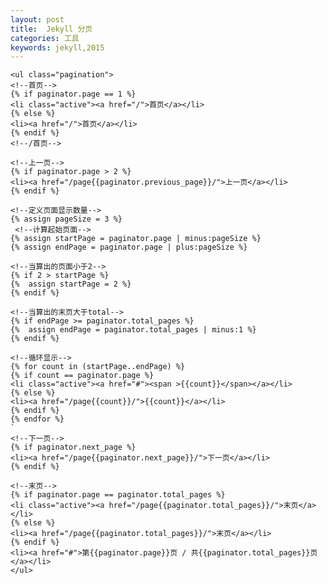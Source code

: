 ```yaml
---
layout: post
title:  Jekyll 分页
categories: 工具
keywords: jekyll,2015
---
```


<!--分页-->
    <ul class="pagination">
    <!--首页-->
    {% if paginator.page == 1 %}
    <li class="active"><a href="/">首页</a></li>
    {% else %}
    <li><a href="/">首页</a></li>
    {% endif %}
    <!--/首页-->

    <!--上一页-->
    {% if paginator.page > 2 %}
    <li><a href="/page{{paginator.previous_page}}/">上一页</a></li>
    {% endif %}

    <!--定义页面显示数量-->
    {% assign pageSize = 3 %}
     <!--计算起始页面-->
    {% assign startPage = paginator.page | minus:pageSize %}
    {% assign endPage = paginator.page | plus:pageSize %}

    <!--当算出的页面小于2-->
    {% if 2 > startPage %}
    {%	assign startPage = 2 %}
    {% endif %}

    <!--当算出的末页大于total-->
    {% if endPage >= paginator.total_pages %}
    {%	assign endPage = paginator.total_pages | minus:1 %}
    {% endif %}

    <!--循环显示-->
    {% for count in (startPage..endPage) %}
    {% if count == paginator.page %}
    <li class="active"><a href="#"><span >{{count}}</span></a></li>
    {% else %}
    <li><a href="/page{{count}}/">{{count}}</a></li>
    {% endif %}
    {% endfor %}
    `
    <!--下一页-->
    {% if paginator.next_page %}
    <li><a href="/page{{paginator.next_page}}/">下一页</a></li>
    {% endif %}

    <!--末页-->
    {% if paginator.page == paginator.total_pages %}
    <li class="active"><a href="/page{{paginator.total_pages}}/">末页</a></li>
    {% else %}
    <li><a href="/page{{paginator.total_pages}}/">末页</a></li>
    {% endif %}
    <li><a href="#">第{{paginator.page}}页 / 共{{paginator.total_pages}}页</a></li>
    </ul>
